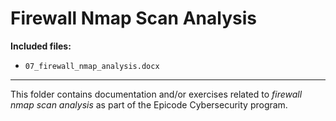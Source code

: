 # Firewall Nmap Scan Analysis

**Included files:**

- `07_firewall_nmap_analysis.docx`

---
This folder contains documentation and/or exercises related to *firewall nmap scan analysis* as part of the Epicode Cybersecurity program.
